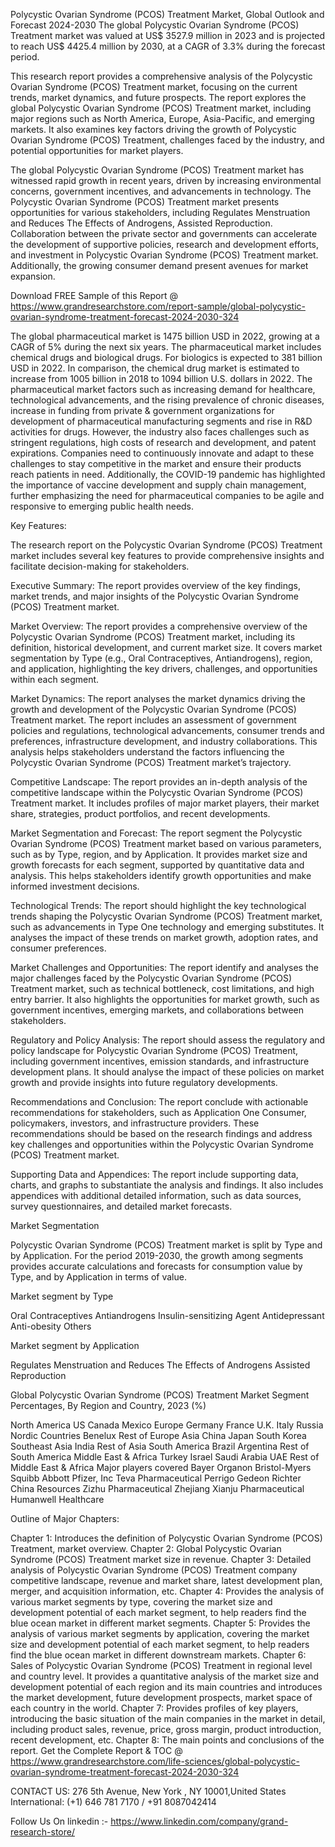 Polycystic Ovarian Syndrome (PCOS) Treatment Market, Global Outlook and Forecast 2024-2030
The global Polycystic Ovarian Syndrome (PCOS) Treatment market was valued at US$ 3527.9 million in 2023 and is projected to reach US$ 4425.4 million by 2030, at a CAGR of 3.3% during the forecast period.

This research report provides a comprehensive analysis of the Polycystic Ovarian Syndrome (PCOS) Treatment market, focusing on the current trends, market dynamics, and future prospects. The report explores the global Polycystic Ovarian Syndrome (PCOS) Treatment market, including major regions such as North America, Europe, Asia-Pacific, and emerging markets. It also examines key factors driving the growth of Polycystic Ovarian Syndrome (PCOS) Treatment, challenges faced by the industry, and potential opportunities for market players.

The global Polycystic Ovarian Syndrome (PCOS) Treatment market has witnessed rapid growth in recent years, driven by increasing environmental concerns, government incentives, and advancements in technology. The Polycystic Ovarian Syndrome (PCOS) Treatment market presents opportunities for various stakeholders, including Regulates Menstruation and Reduces The Effects of Androgens, Assisted Reproduction. Collaboration between the private sector and governments can accelerate the development of supportive policies, research and development efforts, and investment in Polycystic Ovarian Syndrome (PCOS) Treatment market. Additionally, the growing consumer demand present avenues for market expansion.

Download FREE Sample of this Report @ https://www.grandresearchstore.com/report-sample/global-polycystic-ovarian-syndrome-treatment-forecast-2024-2030-324

The global pharmaceutical market is 1475 billion USD in 2022, growing at a CAGR of 5% during the next six years. The pharmaceutical market includes chemical drugs and biological drugs. For biologics is expected to 381 billion USD in 2022. In comparison, the chemical drug market is estimated to increase from 1005 billion in 2018 to 1094 billion U.S. dollars in 2022. The pharmaceutical market factors such as increasing demand for healthcare, technological advancements, and the rising prevalence of chronic diseases, increase in funding from private & government organizations for development of pharmaceutical manufacturing segments and rise in R&D activities for drugs. However, the industry also faces challenges such as stringent regulations, high costs of research and development, and patent expirations. Companies need to continuously innovate and adapt to these challenges to stay competitive in the market and ensure their products reach patients in need. Additionally, the COVID-19 pandemic has highlighted the importance of vaccine development and supply chain management, further emphasizing the need for pharmaceutical companies to be agile and responsive to emerging public health needs.

Key Features:

The research report on the Polycystic Ovarian Syndrome (PCOS) Treatment market includes several key features to provide comprehensive insights and facilitate decision-making for stakeholders.

Executive Summary: The report provides overview of the key findings, market trends, and major insights of the Polycystic Ovarian Syndrome (PCOS) Treatment market.

Market Overview: The report provides a comprehensive overview of the Polycystic Ovarian Syndrome (PCOS) Treatment market, including its definition, historical development, and current market size. It covers market segmentation by Type (e.g., Oral Contraceptives, Antiandrogens), region, and application, highlighting the key drivers, challenges, and opportunities within each segment.

Market Dynamics: The report analyses the market dynamics driving the growth and development of the Polycystic Ovarian Syndrome (PCOS) Treatment market. The report includes an assessment of government policies and regulations, technological advancements, consumer trends and preferences, infrastructure development, and industry collaborations. This analysis helps stakeholders understand the factors influencing the Polycystic Ovarian Syndrome (PCOS) Treatment market’s trajectory.

Competitive Landscape: The report provides an in-depth analysis of the competitive landscape within the Polycystic Ovarian Syndrome (PCOS) Treatment market. It includes profiles of major market players, their market share, strategies, product portfolios, and recent developments.

Market Segmentation and Forecast: The report segment the Polycystic Ovarian Syndrome (PCOS) Treatment market based on various parameters, such as by Type, region, and by Application. It provides market size and growth forecasts for each segment, supported by quantitative data and analysis. This helps stakeholders identify growth opportunities and make informed investment decisions.

Technological Trends: The report should highlight the key technological trends shaping the Polycystic Ovarian Syndrome (PCOS) Treatment market, such as advancements in Type One technology and emerging substitutes. It analyses the impact of these trends on market growth, adoption rates, and consumer preferences.

Market Challenges and Opportunities: The report identify and analyses the major challenges faced by the Polycystic Ovarian Syndrome (PCOS) Treatment market, such as technical bottleneck, cost limitations, and high entry barrier. It also highlights the opportunities for market growth, such as government incentives, emerging markets, and collaborations between stakeholders.

Regulatory and Policy Analysis: The report should assess the regulatory and policy landscape for Polycystic Ovarian Syndrome (PCOS) Treatment, including government incentives, emission standards, and infrastructure development plans. It should analyse the impact of these policies on market growth and provide insights into future regulatory developments.

Recommendations and Conclusion: The report conclude with actionable recommendations for stakeholders, such as Application One Consumer, policymakers, investors, and infrastructure providers. These recommendations should be based on the research findings and address key challenges and opportunities within the Polycystic Ovarian Syndrome (PCOS) Treatment market.

Supporting Data and Appendices: The report include supporting data, charts, and graphs to substantiate the analysis and findings. It also includes appendices with additional detailed information, such as data sources, survey questionnaires, and detailed market forecasts.

Market Segmentation

Polycystic Ovarian Syndrome (PCOS) Treatment market is split by Type and by Application. For the period 2019-2030, the growth among segments provides accurate calculations and forecasts for consumption value by Type, and by Application in terms of value.

Market segment by Type

Oral Contraceptives
Antiandrogens
Insulin-sensitizing Agent
Antidepressant
Anti-obesity
Others

Market segment by Application

Regulates Menstruation and Reduces The Effects of Androgens
Assisted Reproduction

Global Polycystic Ovarian Syndrome (PCOS) Treatment Market Segment Percentages, By Region and Country, 2023 (%)

North America
US
Canada
Mexico
Europe
Germany
France
U.K.
Italy
Russia
Nordic Countries
Benelux
Rest of Europe
Asia
China
Japan
South Korea
Southeast Asia
India
Rest of Asia
South America
Brazil
Argentina
Rest of South America
Middle East & Africa
Turkey
Israel
Saudi Arabia
UAE
Rest of Middle East & Africa
Major players covered
Bayer
Organon
Bristol-Myers Squibb
Abbott
Pfizer, Inc
Teva Pharmaceutical
Perrigo
Gedeon Richter
China Resources Zizhu Pharmaceutical
Zhejiang Xianju Pharmaceutical
Humanwell Healthcare

Outline of Major Chapters:

Chapter 1: Introduces the definition of Polycystic Ovarian Syndrome (PCOS) Treatment, market overview.
Chapter 2: Global Polycystic Ovarian Syndrome (PCOS) Treatment market size in revenue.
Chapter 3: Detailed analysis of Polycystic Ovarian Syndrome (PCOS) Treatment company competitive landscape, revenue and market share, latest development plan, merger, and acquisition information, etc.
Chapter 4: Provides the analysis of various market segments by type, covering the market size and development potential of each market segment, to help readers find the blue ocean market in different market segments.
Chapter 5: Provides the analysis of various market segments by application, covering the market size and development potential of each market segment, to help readers find the blue ocean market in different downstream markets.
Chapter 6: Sales of Polycystic Ovarian Syndrome (PCOS) Treatment in regional level and country level. It provides a quantitative analysis of the market size and development potential of each region and its main countries and introduces the market development, future development prospects, market space of each country in the world.
Chapter 7: Provides profiles of key players, introducing the basic situation of the main companies in the market in detail, including product sales, revenue, price, gross margin, product introduction, recent development, etc.
Chapter 8: The main points and conclusions of the report.
Get the Complete Report & TOC @ https://www.grandresearchstore.com/life-sciences/global-polycystic-ovarian-syndrome-treatment-forecast-2024-2030-324

CONTACT US:
276 5th Avenue, New York , NY 10001,United States
International: (+1) 646 781 7170 / +91 8087042414

Follow Us On linkedin :- https://www.linkedin.com/company/grand-research-store/
